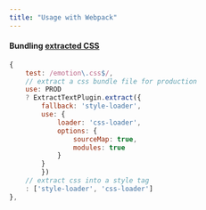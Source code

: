 ```yaml
---
title: "Usage with Webpack"
---
```


#### Bundling [extracted CSS](https://github.com/emotion-js/emotion/blob/master/docs/extract-static.md)

```javascript
{
    test: /emotion\.css$/,
    // extract a css bundle file for production
    use: PROD
    ? ExtractTextPlugin.extract({
        fallback: 'style-loader',
        use: {
            loader: 'css-loader',
            options: {
                sourceMap: true,
                modules: true
            }
        }
        })
    // extract css into a style tag
    : ['style-loader', 'css-loader']
},
```
